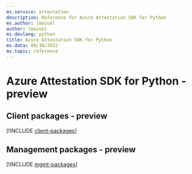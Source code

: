 ```yaml
---
ms.service: attestation
description: Reference for Azure Attestation SDK for Python
ms.author: lmazuel
author: lmazuel
ms.devlang: python
title: Azure Attestation SDK for Python
ms.data: 09/30/2022
ms.topic: reference
---
```

# Azure Attestation SDK for Python - preview

## Client packages - preview
[!INCLUDE [client-packages](attestation-client-index.md)]
## Management packages - preview
[!INCLUDE [mgmt-packages](attestation-mgmt-index.md)]

